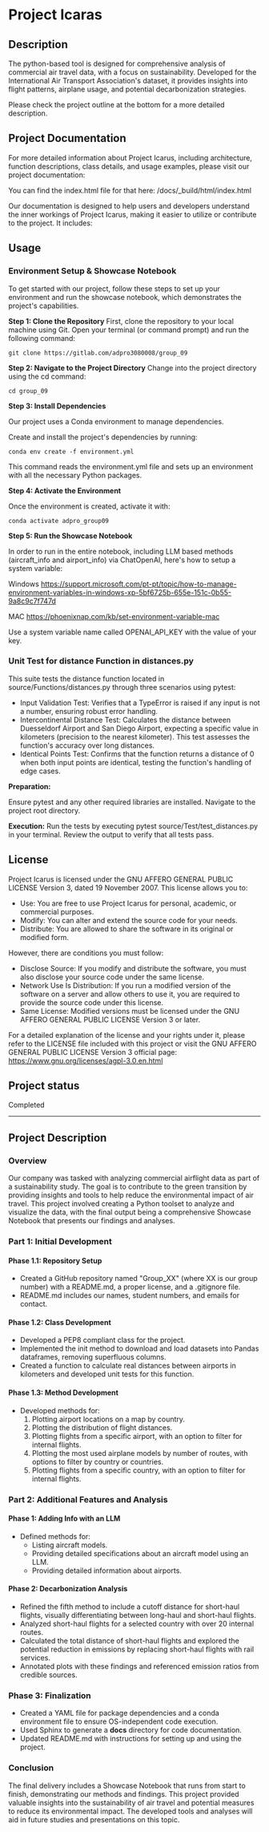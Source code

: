 # Project Icaras

## Description

The python-based tool is designed for comprehensive analysis of commercial air travel data, with a focus on sustainability. Developed for the International Air Transport Association's dataset, it provides insights into flight patterns, airplane usage, and potential decarbonization strategies. 

Please check the project outline at the bottom for a more detailed description.

## Project Documentation

For more detailed information about Project Icarus, including architecture, function descriptions, class details, and usage examples, please visit our project documentation:

You can find the index.html file for that here: /docs/_build/html/index.html

Our documentation is designed to help users and developers understand the inner workings of Project Icarus, making it easier to utilize or contribute to the project. It includes:

## Usage

### Environment Setup & Showcase Notebook

To get started with our project, follow these steps to set up your environment and run the showcase notebook, which demonstrates the project's capabilities.

**Step 1: Clone the Repository**
First, clone the repository to your local machine using Git. Open your terminal (or command prompt) and run the following command:

    git clone https://gitlab.com/adpro3080008/group_09

**Step 2: Navigate to the Project Directory**
Change into the project directory using the cd command:

    cd group_09

**Step 3: Install Dependencies**

Our project uses a Conda environment to manage dependencies. 

Create and install the project's dependencies by running:

    conda env create -f environment.yml

This command reads the environment.yml file and sets up an environment with all the necessary Python packages.

**Step 4: Activate the Environment**

Once the environment is created, activate it with:

    conda activate adpro_group09

**Step 5: Run the Showcase Notebook**

In order to run in the entire notebook, including LLM based methods (aircraft_info and airport_info) via ChatOpenAI, here's how to setup a system variable:

Windows
https://support.microsoft.com/pt-pt/topic/how-to-manage-environment-variables-in-windows-xp-5bf6725b-655e-151c-0b55-9a8c9c7f747d

MAC
https://phoenixnap.com/kb/set-environment-variable-mac

Use a system variable name called OPENAI_API_KEY with the value of your key.


### Unit Test for distance Function in distances.py

This suite tests the distance function located in source/Functions/distances.py through three scenarios using pytest:

- Input Validation Test: Verifies that a TypeError is raised if any input is not a number, ensuring robust error handling.
- Intercontinental Distance Test: Calculates the distance between Duesseldorf Airport and San Diego Airport, expecting a specific value in kilometers (precision to the nearest kilometer). This test assesses the function's accuracy over long distances.
- Identical Points Test: Confirms that the function returns a distance of 0 when both input points are identical, testing the function's handling of edge cases.

**Preparation:**

Ensure pytest and any other required libraries are installed.
Navigate to the project root directory.

**Execution:**
Run the tests by executing pytest source/Test/test_distances.py in your terminal. Review the output to verify that all tests pass.

## License

Project Icarus is licensed under the GNU AFFERO GENERAL PUBLIC LICENSE Version 3, dated 19 November 2007. This license allows you to:

- Use: You are free to use Project Icarus for personal, academic, or commercial purposes.
- Modify: You can alter and extend the source code for your needs.
- Distribute: You are allowed to share the software in its original or modified form.

However, there are conditions you must follow:

- Disclose Source: If you modify and distribute the software, you must also disclose your source code under the same license.
- Network Use Is Distribution: If you run a modified version of the software on a server and allow others to use it, you are required to provide the source code under this license.
- Same License: Modified versions must be licensed under the GNU AFFERO GENERAL PUBLIC LICENSE Version 3 or later.

For a detailed explanation of the license and your rights under it, please refer to the LICENSE file included with this project or visit the GNU AFFERO GENERAL PUBLIC LICENSE Version 3 official page: https://www.gnu.org/licenses/agpl-3.0.en.html

## Project status
Completed

______

## Project Description

### Overview

Our company was tasked with analyzing commercial airflight data as part of a sustainability study. The goal is to contribute to the green transition by providing insights and tools to help reduce the environmental impact of air travel. This project involved creating a Python toolset to analyze and visualize the data, with the final output being a comprehensive Showcase Notebook that presents our findings and analyses.

### Part 1: Initial Development

#### Phase 1.1: Repository Setup

- Created a GitHub repository named "Group_XX" (where XX is our group number) with a README.md, a proper license, and a .gitignore file.
- README.md includes our names, student numbers, and emails for contact.

#### Phase 1.2: Class Development

- Developed a PEP8 compliant class for the project.
- Implemented the init method to download and load datasets into Pandas dataframes, removing superfluous columns.
- Created a function to calculate real distances between airports in kilometers and developed unit tests for this function.

#### Phase 1.3: Method Development

- Developed methods for:
  1. Plotting airport locations on a map by country.
  2. Plotting the distribution of flight distances.
  3. Plotting flights from a specific airport, with an option to filter for internal flights.
  4. Plotting the most used airplane models by number of routes, with options to filter by country or countries.
  5. Plotting flights from a specific country, with an option to filter for internal flights.

### Part 2: Additional Features and Analysis

#### Phase 1: Adding Info with an LLM

- Defined methods for:
  - Listing aircraft models.
  - Providing detailed specifications about an aircraft model using an LLM.
  - Providing detailed information about airports.

#### Phase 2: Decarbonization Analysis

- Refined the fifth method to include a cutoff distance for short-haul flights, visually differentiating between long-haul and short-haul flights.
- Analyzed short-haul flights for a selected country with over 20 internal routes.
- Calculated the total distance of short-haul flights and explored the potential reduction in emissions by replacing short-haul flights with rail services.
- Annotated plots with these findings and referenced emission ratios from credible sources.

### Phase 3: Finalization

- Created a YAML file for package dependencies and a conda environment file to ensure OS-independent code execution.
- Used Sphinx to generate a __docs__ directory for code documentation.
- Updated README.md with instructions for setting up and using the project.

### Conclusion

The final delivery includes a Showcase Notebook that runs from start to finish, demonstrating our methods and findings. This project provided valuable insights into the sustainability of air travel and potential measures to reduce its environmental impact. The developed tools and analyses will aid in future studies and presentations on this topic.
